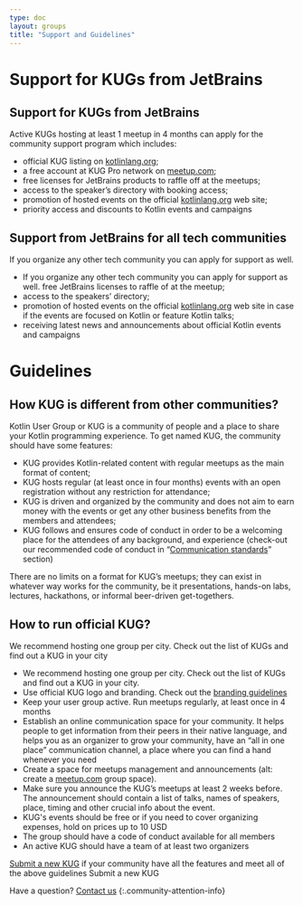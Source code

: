 ```yaml
---
type: doc
layout: groups
title: "Support and Guidelines"
---
```


# Support for KUGs from JetBrains

## Support for KUGs from JetBrains

Active KUGs hosting at least 1 meetup in 4 months can apply for the community support program which includes:

* official KUG listing on [kotlinlang.org](./user-group-list.html);
* a free account at KUG Pro network on [meetup.com](https://meetup.com);
* free licenses for JetBrains products to raffle off at the meetups;
* access to the speaker’s directory with booking access;
* promotion of hosted events on the official [kotlinlang.org](./user-group-list.html) web site;
* priority access and discounts to Kotlin events and campaigns

## Support from JetBrains for all tech communities

If you organize any other tech community you can apply for support as well.

* If you organize any other tech community you can apply for support as well. free JetBrains licenses to raffle of at the meetup;
* access to the speakers’ directory;
* promotion of hosted events on the official [kotlinlang.org](./user-group-list.html) web site in case if the events are focused on Kotlin or feature Kotlin talks;
* receiving latest news and announcements about official Kotlin events and campaigns

# Guidelines

##  How KUG is different from other communities? 

Kotlin User Group or KUG is a community of people and a place to share your Kotlin programming experience. To get named KUG, the community should have some features:

* KUG provides Kotlin-related content with regular meetups as the main format of content;
* KUG hosts regular (at least once in four months) events with an open registration without any restriction for attendance;
* KUG is driven and organized by the community and does not aim to earn money with the events or get any other business benefits from the members and attendees;
* KUG follows and ensures code of conduct in order to be a welcoming place for the attendees of any background, and experience (check-out our recommended code of conduct in “[Communication standards]()” section)

There are no limits on a format for KUG’s meetups; they can exist in whatever way works for the community, be it presentations, hands-on labs, lectures, hackathons, or informal beer-driven get-togethers.

## How to run official KUG?

We recommend hosting one group per city. Check out the list of KUGs and find out a KUG in your city

* We recommend hosting one group per city. Check out the list of KUGs and find out a KUG in your city.
* Use official KUG logo and branding. Check out the [branding guidelines](/user-groups/branding.html)
* Keep your user group active. Run meetups regularly, at least once in 4 months
* Establish an online communication space for your community. It helps people to get information from their peers in their native language, and helps you as an organizer to grow your community, have an “all in one place” communication channel, a place where you can find a hand whenever you need
* Create a space for meetups management and announcements (alt: create a [meetup.com](https://meetup.com) group space).
* Make sure you announce the KUG’s meetups at least 2 weeks before. The announcement should contain a list of talks, names of speakers, place, timing and other crucial info about the event.
* KUG's events should be free or if you need to cover organizing expenses, hold on prices up to 10 USD
* The group should have a code of conduct available for all members
* An active KUG should have a team of at least two organizers

[Submit a new KUG](https://surveys.jetbrains.com/s3/submit-a-local-kotlin-user-group) if your community have all the features and meet all of the above guidelines Submit a new KUG

Have a question? [Contact us]()
{:.community-attention-info}